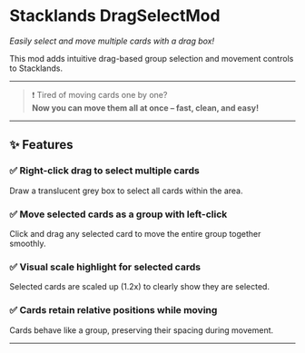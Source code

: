 # Stacklands DragSelectMod  
*Easily select and move multiple cards with a drag box!*

This mod adds intuitive drag-based group selection and movement controls to Stacklands.

---

> ❗ Tired of moving cards one by one?  
> **Now you can move them all at once – fast, clean, and easy!**

---

## ✨ Features

### ✅ Right-click drag to select multiple cards  
Draw a translucent grey box to select all cards within the area.

### ✅ Move selected cards as a group with left-click  
Click and drag any selected card to move the entire group together smoothly.

### ✅ Visual scale highlight for selected cards  
Selected cards are scaled up (1.2x) to clearly show they are selected.

### ✅ Cards retain relative positions while moving  
Cards behave like a group, preserving their spacing during movement.

---


